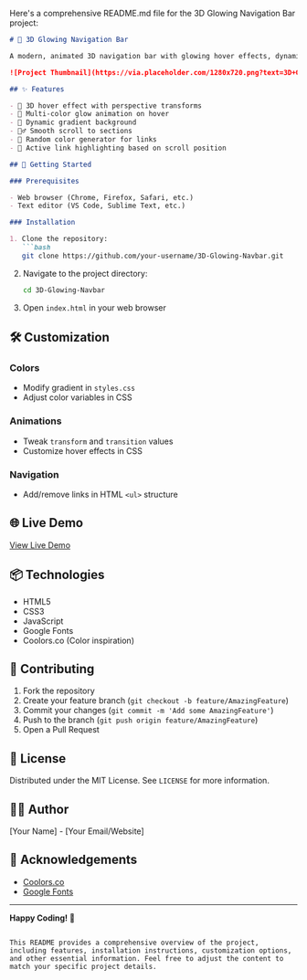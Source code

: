 Here's a comprehensive README.md file for the 3D Glowing Navigation Bar project:

```markdown
# 🌟 3D Glowing Navigation Bar

A modern, animated 3D navigation bar with glowing hover effects, dynamic color changes, and smooth scrolling.

![Project Thumbnail](https://via.placeholder.com/1280x720.png?text=3D+Glowing+Navbar+Demo)

## ✨ Features

- 🔮 3D hover effect with perspective transforms
- 🌈 Multi-color glow animation on hover
- 🎨 Dynamic gradient background
- 🏄‍♂️ Smooth scroll to sections
- 🎲 Random color generator for links
- 📍 Active link highlighting based on scroll position

## 🚀 Getting Started

### Prerequisites

- Web browser (Chrome, Firefox, Safari, etc.)
- Text editor (VS Code, Sublime Text, etc.)

### Installation

1. Clone the repository:
   ```bash
   git clone https://github.com/your-username/3D-Glowing-Navbar.git
   ```

2. Navigate to the project directory:
   ```bash
   cd 3D-Glowing-Navbar
   ```

3. Open `index.html` in your web browser

## 🛠️ Customization

### Colors
- Modify gradient in `styles.css`
- Adjust color variables in CSS

### Animations
- Tweak `transform` and `transition` values
- Customize hover effects in CSS

### Navigation
- Add/remove links in HTML `<ul>` structure

## 🌐 Live Demo

[View Live Demo](https://your-username.github.io/3D-Glowing-Navbar)

## 📦 Technologies

- HTML5
- CSS3
- JavaScript
- Google Fonts
- Coolors.co (Color inspiration)

## 🤝 Contributing

1. Fork the repository
2. Create your feature branch (`git checkout -b feature/AmazingFeature`)
3. Commit your changes (`git commit -m 'Add some AmazingFeature'`)
4. Push to the branch (`git push origin feature/AmazingFeature`)
5. Open a Pull Request

## 📜 License

Distributed under the MIT License. See `LICENSE` for more information.

## 👨‍💻 Author

[Your Name] - [Your Email/Website]

## 🙏 Acknowledgements

- [Coolors.co](https://coolors.co)
- [Google Fonts](https://fonts.google.com)

---

**Happy Coding! 🚀**
```

This README provides a comprehensive overview of the project, including features, installation instructions, customization options, and other essential information. Feel free to adjust the content to match your specific project details.
